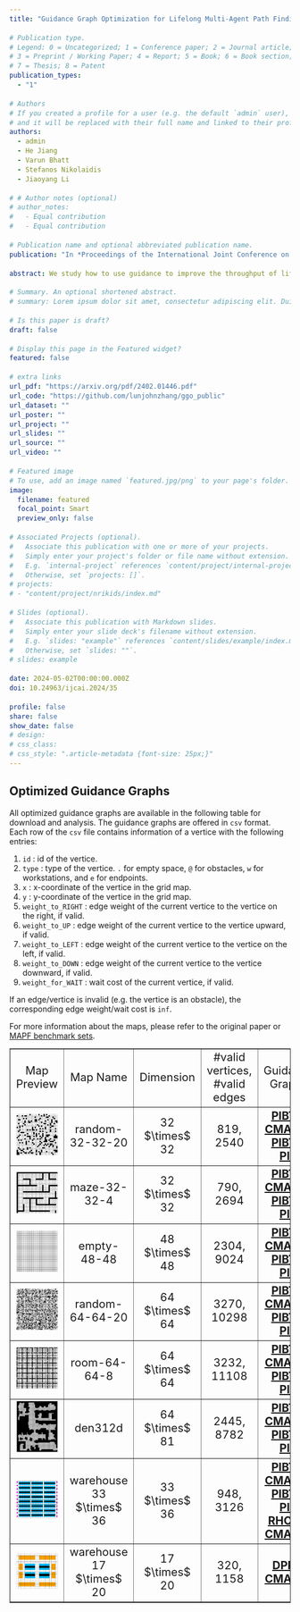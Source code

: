 ```yaml
---
title: "Guidance Graph Optimization for Lifelong Multi-Agent Path Finding"

# Publication type.
# Legend: 0 = Uncategorized; 1 = Conference paper; 2 = Journal article;
# 3 = Preprint / Working Paper; 4 = Report; 5 = Book; 6 = Book section;
# 7 = Thesis; 8 = Patent
publication_types:
  - "1"

# Authors
# If you created a profile for a user (e.g. the default `admin` user), write the username (folder name) here
# and it will be replaced with their full name and linked to their profile.
authors:
  - admin
  - He Jiang
  - Varun Bhatt
  - Stefanos Nikolaidis
  - Jiaoyang Li

# # Author notes (optional)
# author_notes:
#   - Equal contribution
#   - Equal contribution

# Publication name and optional abbreviated publication name.
publication: "In *Proceedings of the International Joint Conference on Artificial Intelligence (IJCAI), August 03–09, Jeju, Korea*"

abstract: We study how to use guidance to improve the throughput of lifelong Multi-Agent Path Finding (MAPF). Previous studies have demonstrated that, while incorporating guidance, such as highways, can accelerate MAPF algorithms, this often results in a trade-off with solution quality. In addition, how to generate good guidance automatically remains largely unexplored, with current methods falling short of surpassing manually designed ones. In this work, we introduce the guidance graph as a versatile representation of guidance for lifelong MAPF, framing Guidance Graph Optimization as the task of optimizing its edge weights. We present two GGO algorithms to automatically generate guidance for arbitrary lifelong MAPF algorithms and maps. The first method directly optimizes edge weights, while the second method optimizes an update model capable of generating edge weights. Empirically, we show that (1) our guidance graphs improve the throughput of three representative lifelong MAPF algorithms in eight benchmark maps, and (2) our update model can generate guidance graphs for as large as $93 \times 91$ maps and as many as 3,000 agents.

# Summary. An optional shortened abstract.
# summary: Lorem ipsum dolor sit amet, consectetur adipiscing elit. Duis posuere tellus ac convallis placerat. Proin tincidunt magna sed ex sollicitudin condimentum.

# Is this paper is draft?
draft: false

# Display this page in the Featured widget?
featured: false

# extra links
url_pdf: "https://arxiv.org/pdf/2402.01446.pdf"
url_code: "https://github.com/lunjohnzhang/ggo_public"
url_dataset: ""
url_poster: ""
url_project: ""
url_slides: ""
url_source: ""
url_video: ""

# Featured image
# To use, add an image named `featured.jpg/png` to your page's folder.
image:
  filename: featured
  focal_point: Smart
  preview_only: false

# Associated Projects (optional).
#   Associate this publication with one or more of your projects.
#   Simply enter your project's folder or file name without extension.
#   E.g. `internal-project` references `content/project/internal-project/index.md`.
#   Otherwise, set `projects: []`.
# projects:
# - "content/project/nrikids/index.md"

# Slides (optional).
#   Associate this publication with Markdown slides.
#   Simply enter your slide deck's filename without extension.
#   E.g. `slides: "example"` references `content/slides/example/index.md`.
#   Otherwise, set `slides: ""`.
# slides: example

date: 2024-05-02T00:00:00.000Z
doi: 10.24963/ijcai.2024/35

profile: false
share: false
show_date: false
# design:
# css_class:
# css_style: ".article-metadata {font-size: 25px;}"
---
```


<style>
    .no-scroll {
        overflow: hidden;
    }
    table {
        width: 100%;
        border-collapse: collapse;
    }
    td, th {
        width: 20%;
        text-align: center;
        vertical-align: middle;
        font-size: 20px;
    }
    .img-fit {
        width: 100%; /* Adjust width as needed */
        height: auto;
    }
</style>


## **Optimized Guidance Graphs**

All optimized guidance graphs are available in the following table for download and analysis. The guidance graphs are offered in `csv` format. Each row of the `csv` file contains information of a vertice with the following entries:

1. `id` : id of the vertice.
2. `type` : type of the vertice. `.` for empty space, `@` for obstacles, `w` for workstations, and `e` for endpoints.
3. `x` : x-coordinate of the vertice in the grid map.
4. `y` : y-coordinate of the vertice in the grid map.
5. `weight_to_RIGHT` : edge weight of the current vertice to the vertice on the right, if valid.
6. `weight_to_UP` : edge weight of the current vertice to the vertice upward, if valid.
7. `weight_to_LEFT` : edge weight of the current vertice to the vertice on the left, if valid.
8. `weight_to_DOWN` : edge weight of the current vertice to the vertice downward, if valid.
9.  `weight_for_WAIT` : wait cost of the current vertice, if valid.

If an edge/vertice is invalid (e.g. the vertice is an obstacle), the corresponding edge weight/wait cost is `inf`.

For more information about the maps, please refer to the original paper or [MAPF benchmark sets](http://mapf.info/index.php/Main/Benchmarks).


<table border="1px" class="no-scroll">
    <tr>
        <td> Map Preview </td>
        <td> Map Name </td>
        <td> Dimension </td>
        <td> #valid vertices, #valid edges </td>
        <td> Guidance Graphs </td>
    </tr>
    <tr>
        <td> <img src="maps/random-32-32-20.png" class="img-fit"></td>
        <td style="vertical-align: middle;"> random-32-32-20 </td>
        <td style="vertical-align: middle;"> 32 $\times$ 32 </td>
        <td style="vertical-align: middle;"> 819, 2540</td>
        <td style="vertical-align: middle;">
            <strong><u><a href="g_graph/pibt_random_cma-es_32x32_400_agents_four-way-move.csv" download> PIBT + CMA-ES</a></u><br></strong>
            <strong><u><a href="g_graph/pibt_random_cma-es_piu-transfer_32x32_400_agents_four-way-move.csv" download> PIBT + PIU </a></u></strong>
        </td>
    </tr>
    <tr>
        <td> <img src="maps/maze-32-32-4.png" class="img-fit"></td>
        <td style="vertical-align: middle;"> maze-32-32-4 </td>
        <td style="vertical-align: middle;"> 32 $\times$ 32 </td>
        <td style="vertical-align: middle;"> 790, 2694</td>
        <td style="vertical-align: middle;">
            <strong><u><a href="g_graph/pibt_maze-32-32-4_cma-es_400_agents_four-way-move_g_graph.csv" download> PIBT + CMA-ES</a></u><br></strong>
            <strong><u><a href="g_graph/pibt_maze-32-32-4_cma-es-piu_400_agents_four-way-move_g_graph.csv" download> PIBT + PIU </a></u></strong>
        </td>
    </tr>
    <tr>
        <td> <img src="maps/empty-48-48.png" class="img-fit"></td>
        <td style="vertical-align: middle;"> empty-48-48 </td>
        <td style="vertical-align: middle;"> 48 $\times$ 48 </td>
        <td style="vertical-align: middle;"> 2304, 9024</td>
        <td style="vertical-align: middle;">
            <strong><u><a href="g_graph/pibt_empty-48-48_cma-es_1000_agents_four-way-move_g_graph.csv" download> PIBT + CMA-ES</a></u><br></strong>
            <strong><u><a href="g_graph/pibt_empty-48-48_cma-es-piu_1000_agents_four-way-move_g_graph.csv" download> PIBT + PIU </a></u></strong>
        </td>
    </tr>
    <tr>
        <td> <img src="maps/random-64-64-20.png" class="img-fit"></td>
        <td style="vertical-align: middle;"> random-64-64-20 </td>
        <td style="vertical-align: middle;"> 64 $\times$ 64 </td>
        <td style="vertical-align: middle;"> 3270, 10298</td>
        <td style="vertical-align: middle;">
            <strong><u><a href="g_graph/pibt_random-64-64-20_cma-es_1500_agents_four-way-move_g_graph.csv" download> PIBT + CMA-ES</a></u><br></strong>
            <strong><u><a href="g_graph/pibt_random-64-64-20_cma-es-piu_1500_agents_four-way-move_g_graph.csv" download> PIBT + PIU </a></u></strong>
        </td>
    </tr>
    <tr>
        <td><img src="maps/room-64-64-8.png" class="img-fit"></td>
        <td style="vertical-align: middle;"> room-64-64-8 </td>
        <td style="vertical-align: middle;"> 64 $\times$ 64 </td>
        <td style="vertical-align: middle;"> 3232, 11108 </td>
        <td style="vertical-align: middle;">
            <strong><u><a href="g_graph/pibt_room_cma-es_64x64_1500_agents_four-way-move.csv" download> PIBT + CMA-ES</a></u><br></strong>
            <strong><u><a href="g_graph/pibt_room_cma-es-piu-transfer_64x64_1500_agents_four-way-move.json.csv" download> PIBT + PIU </a></u></strong>
        </td>
    </tr>
    <tr>
        <td> <img src="maps/den312d.png" class="img-fit"></td>
        <td style="vertical-align: middle;"> den312d </td>
        <td style="vertical-align: middle;"> 64 $\times$ 81 </td>
        <td style="vertical-align: middle;"> 2445, 8782</td>
        <td style="vertical-align: middle;">
            <strong><u><a href="g_graph/pibt_den312d_cma-es_1200_agents_four-way-move_g_graph.csv" download> PIBT + CMA-ES</a></u><br></strong>
            <strong><u><a href="g_graph/pibt_den312d_cma-es-piu_1200_agents_four-way-move_g_graph.csv" download> PIBT + PIU </a></u></strong>
        </td>
    </tr>
    <tr>
        <td><img src="maps/kiva_large_w_mode.png" class="img-fit"></td>
        <td style="vertical-align: middle;"> warehouse 33 $\times$ 36 </td>
        <td style="vertical-align: middle;"> 33 $\times$ 36 </td>
        <td style="vertical-align: middle;"> 948, 3126 </td>
        <td style="vertical-align: middle;">
            <strong><u><a href="g_graph/pibt_warehouse-33x36_w_mode_cma-es_400_agents_four-way-move.csv" download> PIBT + CMA-ES</a></u><br></strong>
            <strong><u><a href="g_graph/pibt_warehouse-33x36_w_mode_cma-es-piu-transfer_400_agents_four-way-move.csv" download> PIBT + PIU </a></u><br></strong>
            <strong><u><a href="g_graph/kiva_33x36_human_cma-es_opt_220_agents.csv" download> RHCR + CMA-ES</a></u><br></strong>
        </td>
    </tr>
    <tr>
        <td><img src="maps/kiva_small_r_mode.png" class="img-fit"></td>
        <td style="vertical-align: middle;"> warehouse 17 $\times$ 20 </td>
        <td style="vertical-align: middle;"> 17 $\times$ 20 </td>
        <td style="vertical-align: middle;"> 320, 1158 </td>
        <td style="vertical-align: middle;">
            <strong><u><a href="g_graph/kiva_dpp_17x20_human_cma-es_opt_88_agents.csv" download> DPP + CMA-ES</a></u><br></strong>
        </td>
    </tr>
</table>